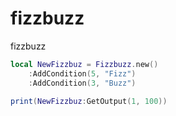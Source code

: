 # fizzbuzz
fizzbuzz

```lua
local NewFizzbuz = Fizzbuzz.new()
    :AddCondition(5, "Fizz")
    :AddCondition(3, "Buzz")

print(NewFizzbuz:GetOutput(1, 100))

```
